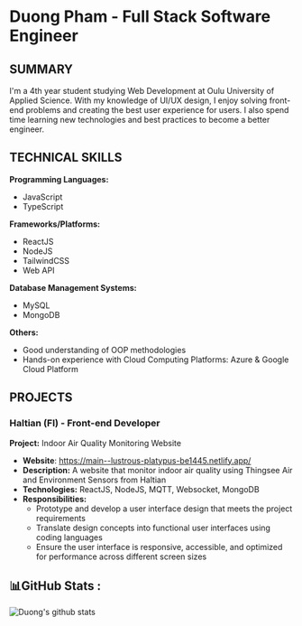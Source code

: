 # Duong Pham - Full Stack Software Engineer

## SUMMARY

I'm a 4th year student studying Web Development at Oulu University of Applied Science. With my knowledge of UI/UX design, I enjoy solving front-end problems and creating the best user experience for users. I also spend time learning new technologies and best practices to become a better engineer.

## TECHNICAL SKILLS

**Programming Languages:**

- JavaScript
- TypeScript

**Frameworks/Platforms:**

- ReactJS
- NodeJS
- TailwindCSS
- Web API

**Database Management Systems:**

- MySQL
- MongoDB

**Others:**

- Good understanding of OOP methodologies
- Hands-on experience with Cloud Computing Platforms: Azure & Google Cloud Platform



## PROJECTS

### Haltian (FI) - Front-end Developer

**Project:** Indoor Air Quality Monitoring Website
- **Website**: https://main--lustrous-platypus-be1445.netlify.app/
- **Description:** A website that monitor indoor air quality using Thingsee Air and Environment Sensors from Haltian
- **Technologies:** ReactJS, NodeJS, MQTT, Websocket, MongoDB
- **Responsibilities:**
    - Prototype and develop a user interface design that meets the project requirements
    - Translate design concepts into functional user interfaces using coding languages
    - Ensure the user interface is responsive, accessible, and optimized for performance across different screen sizes

## 📊GitHub Stats :

![Duong's github stats](https://github-readme-stats-git-masterrstaa-rickstaa.vercel.app/api?username=onyxzz&show_icons=true&theme=tokyonight&hide=contribs,prs,issues)

